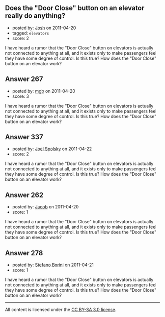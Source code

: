 ## Does the "Door Close" button on an elevator really do anything?

- posted by: [Josh](https://stackexchange.com/users/-1/20-josh) on 2011-04-20
- tagged: `elevators`
- score: 2

I have heard a rumor that the "Door Close" button on elevators is actually not connected to anything at all, and it exists only to make passengers feel they have some degree of control. Is this true? How does the "Door Close" button on an elevator work?


## Answer 267

- posted by: [mgb](https://stackexchange.com/users/-1/15-mgb) on 2011-04-20
- score: 3

I have heard a rumor that the "Door Close" button on elevators is actually not connected to anything at all, and it exists only to make passengers feel they have some degree of control. Is this true? How does the "Door Close" button on an elevator work?


## Answer 337

- posted by: [Joel Spolsky](https://stackexchange.com/users/-1/140-joel-spolsky) on 2011-04-22
- score: 2

I have heard a rumor that the "Door Close" button on elevators is actually not connected to anything at all, and it exists only to make passengers feel they have some degree of control. Is this true? How does the "Door Close" button on an elevator work?


## Answer 262

- posted by: [Jacob](https://stackexchange.com/users/-1/28-jacob) on 2011-04-20
- score: 1

I have heard a rumor that the "Door Close" button on elevators is actually not connected to anything at all, and it exists only to make passengers feel they have some degree of control. Is this true? How does the "Door Close" button on an elevator work?


## Answer 278

- posted by: [Stefano Borini](https://stackexchange.com/users/-1/23-stefano-borini) on 2011-04-21
- score: 1

I have heard a rumor that the "Door Close" button on elevators is actually not connected to anything at all, and it exists only to make passengers feel they have some degree of control. Is this true? How does the "Door Close" button on an elevator work?



---

All content is licensed under the [CC BY-SA 3.0 license](https://creativecommons.org/licenses/by-sa/3.0/).
